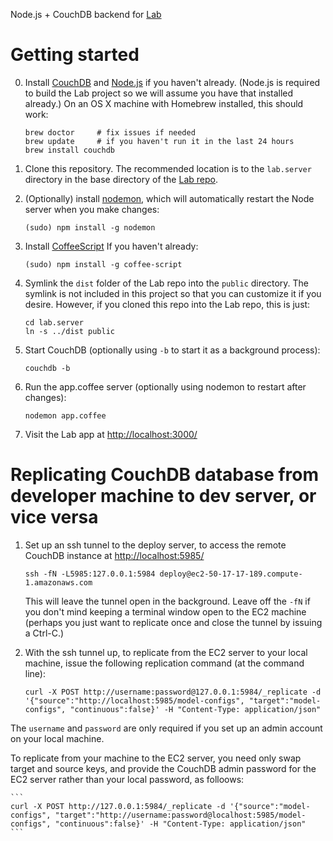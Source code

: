 Node.js + CouchDB backend for [Lab](http://github.com/concord-consortium/lab)

# Getting started

0. Install [CouchDB](http://couchdb.apache.org/) and [Node.js](http://nodejs.org/) if you haven't already. (Node.js is required to build the Lab project so we will assume you have that installed already.) On an OS X machine with Homebrew installed, this should work:

    ```
    brew doctor     # fix issues if needed
    brew update     # if you haven't run it in the last 24 hours
    brew install couchdb
    ```

1. Clone this repository. The recommended location is to the `lab.server` directory in the base directory of the [Lab repo](http://github.com/concord-consortium/lab).

2. (Optionally) install [nodemon](http://github.com/remy/nodemon), which will automatically restart the Node server when you make changes:

    ```
    (sudo) npm install -g nodemon
    ```

3. Install [CoffeeScript](http://coffeescript.org/) If you haven't already:

    ```
    (sudo) npm install -g coffee-script
    ```

4. Symlink the `dist` folder of the Lab repo into the `public` directory. The symlink is not included in this project so that you can customize it if you desire. However, if you cloned this repo into the Lab repo, this is just:

    ```
    cd lab.server
    ln -s ../dist public
    ```

5. Start CouchDB (optionally using `-b` to start it as a background process):

    ```
    couchdb -b
    ```

6. Run the app.coffee server (optionally using nodemon to restart after changes):

    ```
    nodemon app.coffee
    ```

7. Visit the Lab app at [http://localhost:3000/](http://localhost:3000/)


# Replicating CouchDB database from developer machine to dev server, or vice versa

1. Set up an ssh tunnel to the deploy server, to access the remote CouchDB instance at
   [http://localhost:5985/](http://localhost:5985)

    ```
    ssh -fN -L5985:127.0.0.1:5984 deploy@ec2-50-17-17-189.compute-1.amazonaws.com
    ```

    This will leave the tunnel open in the background. Leave off the `-fN` if you don't mind keeping
    a terminal window open to the EC2 machine (perhaps you just want to replicate once and close the
    tunnel by issuing a Ctrl-C.)


2. With the ssh tunnel up, to replicate from the EC2 server to your local machine, issue the
   following replication command (at the command line):

    ```
    curl -X POST http://username:password@127.0.0.1:5984/_replicate -d '{"source":"http://localhost:5985/model-configs", "target":"model-configs", "continuous":false}' -H "Content-Type: application/json"
    ```

  The `username` and `password` are only required if you set up an admin account on your local machine.

  To replicate from your machine to the EC2 server, you need only swap target and source keys, and provide
  the CouchDB admin password for the EC2 server rather than your local password, as folloows:

    ```
    curl -X POST http://127.0.0.1:5984/_replicate -d '{"source":"model-configs", "target":"http://username:password@localhost:5985/model-configs", "continuous":false}' -H "Content-Type: application/json"
    ```
